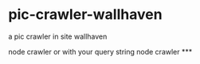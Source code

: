 # pic-crawler-wallhaven
a pic crawler in site wallhaven

node crawler
or with your query string
node crawler ***  
